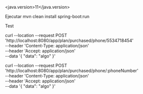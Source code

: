 
<java.version>11</java.version>

Ejecutar
mvn clean install spring-boot:run

Test

curl --location --request POST 'http://localhost:8080/app/plan/purchased/phone/5534718454' \
--header 'Content-Type: application/json' \
--header 'Accept: application/json' \
--data '{
    "data": "algo"
}'


curl --location --request POST 'http://localhost:8080/app/plan/purchased/phone/:phoneNumber' \
--header 'Content-Type: application/json' \
--header 'Accept: application/json' \
--data '{
    "data": "algo"
}'